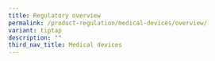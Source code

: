 ```yaml
---
title: Regulatory overview
permalink: /product-regulation/medical-devices/overview/
variant: tiptap
description: ""
third_nav_title: Medical devices
---
```

<p></p>